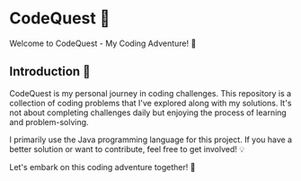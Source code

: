 # CodeQuest 🚀

Welcome to CodeQuest - My Coding Adventure! 🌟

## Introduction 📜

CodeQuest is my personal journey in coding challenges. This repository is a collection of coding problems that I've explored along with my solutions. It's not about completing challenges daily but enjoying the process of learning and problem-solving.

I primarily use the Java programming language for this project. If you have a better solution or want to contribute, feel free to get involved! 💡

Let's embark on this coding adventure together! 🚀
